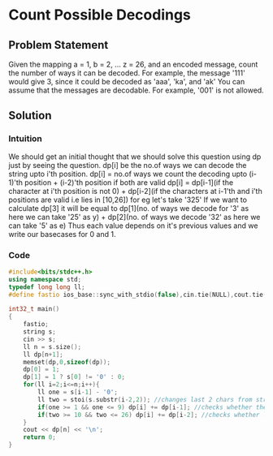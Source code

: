 # Count Possible Decodings

## Problem Statement

Given the mapping a = 1, b = 2, ... z = 26, and an encoded message, count the number of ways it can be decoded.
For example, the message '111' would give 3, since it could be decoded as 'aaa', 'ka', and 'ak'
You can assume that the messages are decodable. For example, '001' is not allowed.

## Solution

### Intuition

We should get an initial thought that we should solve this question using dp just by seeing the question.
dp[i] be the no.of ways we can decode the string upto i'th position.
dp[i] = no.of ways we count the decoding upto (i-1)'th position + (i-2)'th position if both are valid
dp[i] = dp[i-1](if the character at i'th position is not 0) + dp[i-2](if the characters at i-1'th and i'th positions are valid i.e lies in [10,26])
for eg let's take '325'
If we want to calculate dp[3] it will be equal to dp[1](no. of ways we decode for '3' as here we can take '25' as y) + dp[2](no. of ways we decode '32' as here we can take '5' as e)
Thus each value depends on it's previous values and we write our basecases for 0 and 1.

### Code

```cpp
#include<bits/stdc++.h>
using namespace std;
typedef long long ll;
#define fastio ios_base::sync_with_stdio(false),cin.tie(NULL),cout.tie(NULL)

int32_t main()
{
    fastio;
    string s;
    cin >> s;
    ll n = s.size();
    ll dp[n+1];
    memset(dp,0,sizeof(dp));
    dp[0] = 1;
    dp[1] = 1 ? s[0] != '0' : 0;
    for(ll i=2;i<=n;i++){
        ll one = s[i-1] - '0';
        ll two = stoi(s.substr(i-2,2)); //changes last 2 chars from string to a integer
        if(one >= 1 && one <= 9) dp[i] += dp[i-1]; //checks whether the last character is valid or not
        if(two >= 10 && two <= 26) dp[i] += dp[i-2]; //checks whether last two characters are valid or not
    }
    cout << dp[n] << '\n';
    return 0;
}
```

